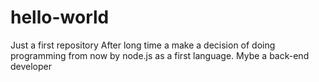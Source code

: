 # hello-world
Just a first repository
After long time a make a decision of doing programming from now by node.js as a first language.
Mybe a back-end developer 
